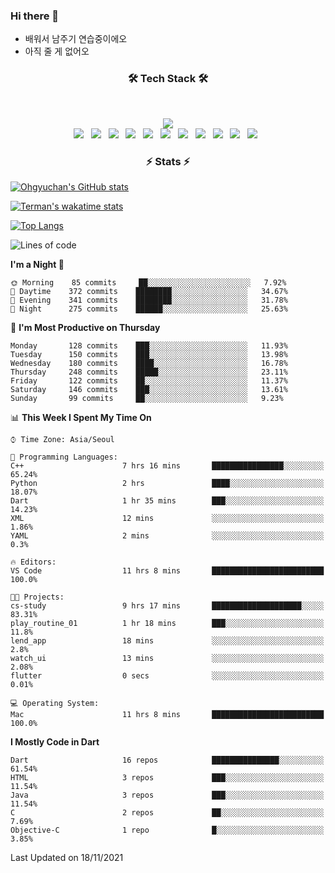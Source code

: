 <!--
**Ohgyuchan/Ohgyuchan** is a ✨ _special_ ✨ repository because its `README.md` (this file) appears on your GitHub profile.

Here are some ideas to get you started:

- 🔭 I’m currently working on ...
- 🌱 I’m currently learning ...
- 👯 I’m looking to collaborate on ...
- 🤔 I’m looking for help with ...
- 💬 Ask me about ...
- 📫 How to reach me: ...
- 😄 Pronouns: ...
- ⚡ Fun fact: ...
-->

### Hi there 👋
  * 배워서 남주기 연습중이에오
  * 아직 줄 게 없어오



<h3 align="center"><b>🛠 Tech Stack 🛠</b></h3>
</br>

<p align="center">
<a href="https://hits.seeyoufarm.com"><img src="https://hits.seeyoufarm.com/api/count/incr/badge.svg?url=https%3A%2F%2Fgithub.com%2FOhgyuchan&count_bg=%2379C83D&title_bg=%23555555&icon=&icon_color=%23E7E7E7&title=visitors+%F0%9F%99%8C&edge_flat=false"/></a></br>
<img src="https://img.shields.io/badge/HTML5-E34F26?style=flat-square&logo=HTML5&logoColor=white"/></a> &nbsp
<img src="https://img.shields.io/badge/CSS3-1572B6?style=flat-square&logo=CSS3&logoColor=white"/></a> &nbsp
<img src="https://img.shields.io/badge/JavaScript-F7DF1E?style=flat-square&logo=JavaScript&logoColor=white"/></a> &nbsp
<img src="https://img.shields.io/badge/Node.js-339933?style=flat-square&logo=Node.js&logoColor=white"/></a> &nbsp
<img src="https://img.shields.io/badge/Android-3DDC84?style=flat-square&logo=Android&logoColor=white"/></a> &nbsp
<img src="https://img.shields.io/badge/Flutter-02569B?style=flat-square&logo=Flutter&logoColor=white"></a> &nbsp
<img src="https://img.shields.io/badge/Dart-0175C2?style=flat-square&logo=Dart&logoColor=white"></a> &nbsp
<!-- <img src="https://img.shields.io/badge/MongoDB-47A248?style=flat-square&logo=MongoDB&logoColor=white"/></a> &nbsp -->
<!-- <img src="https://img.shields.io/badge/MySQL-4479A1?style=flat-square&logo=MySQL&logoColor=white"/></a> &nbsp -->
<img src="https://img.shields.io/badge/c++-00599C?style=flat-square&logo=c%2B%2B&logoColor=white"/></a> &nbsp 
<img src="https://img.shields.io/badge/github-181717?style=flat-squar&logo=github&logoColor=white"></a> &nbsp 
<img src="https://img.shields.io/badge/linux-FCC624?style=flat-squar&logo=linux&logoColor=black"></a> &nbsp 
<img src="https://img.shields.io/badge/Amazon AWS-232F3E?style=flat-square&logo=Amazon%20AWS&logoColor=white"/></a> &nbsp </p>

<h3 align="center"><b>⚡️ Stats ⚡️</b></h3>


[![Ohgyuchan's GitHub stats](https://github-readme-stats.vercel.app/api?username=Ohgyuchan&count_private=true&show_icons=true&theme=buefy)](https://github.com/Ohgyuchan/github-readme-stats)

[![Terman's wakatime stats](https://github-readme-stats.vercel.app/api/wakatime?username=@TermanOh&theme=buefy)](https://github.com/anuraghazra/github-readme-stats)

[![Top Langs](https://github-readme-stats.vercel.app/api/top-langs/?username=Ohgyuchan&layout=compact&count_private=true&show_icons=true&theme=buefy)](https://github.com/Ohgyuchan/github-readme-stats)
  
<!--START_SECTION:waka-->
![Lines of code](https://img.shields.io/badge/From%20Hello%20World%20I%27ve%20Written-70016%20lines%20of%20code-blue)

**I'm a Night 🦉** 

```text
🌞 Morning    85 commits     ██░░░░░░░░░░░░░░░░░░░░░░░   7.92% 
🌆 Daytime    372 commits    ████████░░░░░░░░░░░░░░░░░   34.67% 
🌃 Evening    341 commits    ████████░░░░░░░░░░░░░░░░░   31.78% 
🌙 Night      275 commits    ██████░░░░░░░░░░░░░░░░░░░   25.63%

```
📅 **I'm Most Productive on Thursday** 

```text
Monday       128 commits    ███░░░░░░░░░░░░░░░░░░░░░░   11.93% 
Tuesday      150 commits    ███░░░░░░░░░░░░░░░░░░░░░░   13.98% 
Wednesday    180 commits    ████░░░░░░░░░░░░░░░░░░░░░   16.78% 
Thursday     248 commits    █████░░░░░░░░░░░░░░░░░░░░   23.11% 
Friday       122 commits    ██░░░░░░░░░░░░░░░░░░░░░░░   11.37% 
Saturday     146 commits    ███░░░░░░░░░░░░░░░░░░░░░░   13.61% 
Sunday       99 commits     ██░░░░░░░░░░░░░░░░░░░░░░░   9.23%

```


📊 **This Week I Spent My Time On** 

```text
⌚︎ Time Zone: Asia/Seoul

💬 Programming Languages: 
C++                      7 hrs 16 mins       ████████████████░░░░░░░░░   65.24% 
Python                   2 hrs               ████░░░░░░░░░░░░░░░░░░░░░   18.07% 
Dart                     1 hr 35 mins        ███░░░░░░░░░░░░░░░░░░░░░░   14.23% 
XML                      12 mins             ░░░░░░░░░░░░░░░░░░░░░░░░░   1.86% 
YAML                     2 mins              ░░░░░░░░░░░░░░░░░░░░░░░░░   0.3%

🔥 Editors: 
VS Code                  11 hrs 8 mins       █████████████████████████   100.0%

🐱‍💻 Projects: 
cs-study                 9 hrs 17 mins       ████████████████████░░░░░   83.31% 
play_routine_01          1 hr 18 mins        ███░░░░░░░░░░░░░░░░░░░░░░   11.8% 
lend_app                 18 mins             ░░░░░░░░░░░░░░░░░░░░░░░░░   2.8% 
watch_ui                 13 mins             ░░░░░░░░░░░░░░░░░░░░░░░░░   2.08% 
flutter                  0 secs              ░░░░░░░░░░░░░░░░░░░░░░░░░   0.01%

💻 Operating System: 
Mac                      11 hrs 8 mins       █████████████████████████   100.0%

```

**I Mostly Code in Dart** 

```text
Dart                     16 repos            ███████████████░░░░░░░░░░   61.54% 
HTML                     3 repos             ███░░░░░░░░░░░░░░░░░░░░░░   11.54% 
Java                     3 repos             ███░░░░░░░░░░░░░░░░░░░░░░   11.54% 
C                        2 repos             ██░░░░░░░░░░░░░░░░░░░░░░░   7.69% 
Objective-C              1 repo              █░░░░░░░░░░░░░░░░░░░░░░░░   3.85%

```



 Last Updated on 18/11/2021
<!--END_SECTION:waka-->



